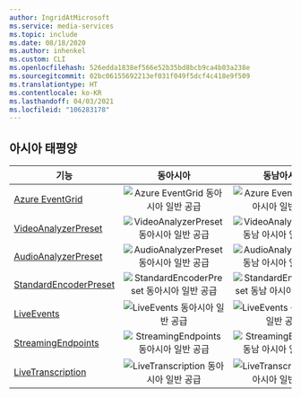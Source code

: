 ```yaml
---
author: IngridAtMicrosoft
ms.service: media-services
ms.topic: include
ms.date: 08/18/2020
ms.author: inhenkel
ms.custom: CLI
ms.openlocfilehash: 526edda1838ef566e52b35bd8bcb9ca4b03a238e
ms.sourcegitcommit: 02bc06155692213ef031f049f5dcf4c418e9f509
ms.translationtype: HT
ms.contentlocale: ko-KR
ms.lasthandoff: 04/03/2021
ms.locfileid: "106283178"
---
```

<!--Feature availability in region-->
## <a name="asia-pacific"></a>아시아 태평양

| 기능| 동아시아 | 동남아시아 |
| --- | :---: | :---: |
| [Azure EventGrid](../monitoring/reacting-to-media-services-events.md) | ![Azure EventGrid 동아시아 일반 공급](../media/azure-clouds-regions/ga.svg) | ![Azure EventGrid 동남 아시아 일반 공급](../media/azure-clouds-regions/ga.svg) |
| [VideoAnalyzerPreset](../analyze-video-audio-files-concept.md) | ![ VideoAnalyzerPreset 동아시아 일반 공급](../media/azure-clouds-regions/ga.svg) | ![VideoAnalyzerPreset 동남 아시아 일반 공급](../media/azure-clouds-regions/ga.svg) |
| [AudioAnalyzerPreset](../analyze-video-audio-files-concept.md) | ![AudioAnalyzerPreset 동아시아 일반 공급](../media/azure-clouds-regions/ga.svg) | ![ AudioAnalyzerPreset 동남 아시아 일반 공급](../media/azure-clouds-regions/ga.svg) |
| [StandardEncoderPreset](../encode-concept.md) | ![StandardEncoderPreset 동아시아 일반 공급](../media/azure-clouds-regions/ga.svg) | ![ StandardEncoderPreset 동남 아시아 일반 공급](../media/azure-clouds-regions/ga.svg) |
| [LiveEvents](../stream-live-streaming-concept.md) | ![LiveEvents 동아시아 일반 공급](../media/azure-clouds-regions/ga.svg) | ![LiveEvents 동남 아시아 일반 공급](../media/azure-clouds-regions/ga.svg) |
| [StreamingEndpoints](../stream-streaming-endpoint-concept.md) | ![StreamingEndpoints 동아시아 일반 공급](../media/azure-clouds-regions/ga.svg) | ![StreamingEndpoints 동남 아시아 일반 공급](../media/azure-clouds-regions/ga.svg) |
| [LiveTranscription](../live-event-live-transcription-how-to.md) | ![LiveTranscription 동아시아 일반 공급](../media/azure-clouds-regions/ga.svg) | ![LiveTranscription 동남 아시아 일반 공급](../media/azure-clouds-regions/ga.svg) |
